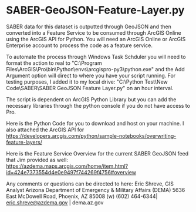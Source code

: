 # SABER-GeoJSON-Feature-Layer.py
SABER data for this dataset is outputted through GeoJSON and then converted into a Feature Service to be consumed through ArcGIS Online using the ArcGIS API for Python. You will need an ArcGIS Online or ArcGIS Enterprise account to process the code as a feature service.

To automate the process through Windows Task Schduler you will need to format the action to real to "C:\Program Files\ArcGIS\Pro\bin\Python\envs\arcgispro-py3\python.exe" and the Add Argument option will direct to where you have your script running. For testing purposes, I added it to my local drive: "C:\Python Test\New Code\SABER\SABER GeoJSON Feature Layer.py" on an hour interval.

The script is dependent on ArcGIS Python Library but you can add the necessary libraries through the python console if you do not have access to Pro.

Here is the Python Code for you to download and host on your machine. I also attached the ArcGIS API for https://developers.arcgis.com/python/sample-notebooks/overwriting-feature-layers/

Here is the Feature Service Overview for the current SABER GeoJSON feed that Jim provided as well: https://azdema.maps.arcgis.com/home/item.html?id=424e7373554d4e0e9497f744269f4756#overview

Any comments or questions can be directed to here:
Eric Shreve, GIS Analyst Arizona Department of Emergency & Military Affairs (DEMA)
5636 East McDowell Road, Phoenix, AZ 85008
(w) (602) 464-6344| eric.shreve@azdema.gov | dema.az.gov
